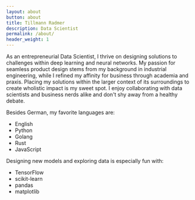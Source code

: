 ```yaml
---
layout: about
button: about
title: Tillmann Radmer
description: Data Scientist
permalink: /about/
header_weight: 1
---
```


As an entrepreneurial Data Scientist, I thrive on designing solutions to challenges within deep learning and neural networks. My passion for seamless product design stems from my background in industrial engineering, while I refined my affinity for business through academia and praxis. Placing my solutions within the larger context of its surroundings to create wholistic impact is my sweet spot. I enjoy collaborating with data scientists and business nerds alike and don't shy away from a healthy debate.

Besides German, my favorite languages are:
- English
- Python
- Golang
- Rust
- JavaScript 

Designing new models and exploring data is especially fun with:
- TensorFlow
- scikit-learn
- pandas
- matplotlib